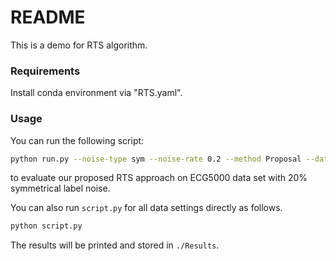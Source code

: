 # README

This is a demo for RTS algorithm.

### Requirements

Install conda environment via "RTS.yaml".

### Usage

You can run the following script:
```bash
python run.py --noise-type sym --noise-rate 0.2 --method Proposal --dataset ECG5000 --seed 0 --gpu 0
```
to evaluate our proposed RTS approach on ECG5000 data set with 20% symmetrical label noise.

You can also run `script.py` for all data settings directly as follows.
```bash
python script.py
```

The results will be printed and stored in `./Results`.

